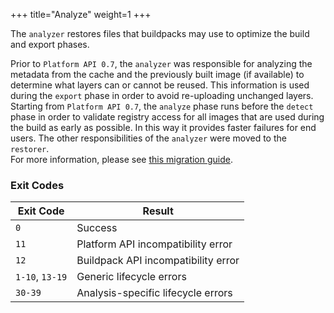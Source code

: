 +++
title="Analyze"
weight=1
+++

The `analyzer` restores files that buildpacks may use to optimize the build and export phases.

<!--more-->

Prior to `Platform API 0.7`, the `analyzer` was responsible for analyzing the metadata from the cache and the previously built image (if available) to determine what layers can or cannot be reused.
This information is used during the `export` phase in order to avoid re-uploading unchanged layers.\
Starting from `Platform API 0.7`, the `analyze` phase runs before the `detect` phase in order to validate registry access for all images that are used during the build as early as possible. In this way it provides faster failures for end users. The other responsibilities of the `analyzer` were moved to the `restorer`.\
For more information, please see [this migration guide][platform-api-06-07-migration].

### Exit Codes

| Exit Code       | Result                              |
|-----------------|-------------------------------------|
| `0`             | Success                             |
| `11`            | Platform API incompatibility error  |
| `12`            | Buildpack API incompatibility error |
| `1-10`, `13-19` | Generic lifecycle errors            |
| `30-39`         | Analysis-specific lifecycle errors  |

[platform-api-06-07-migration]: https://buildpacks.io/docs/for-platform-operators/how-to/migrate/platform-api-0.6-0.7/
